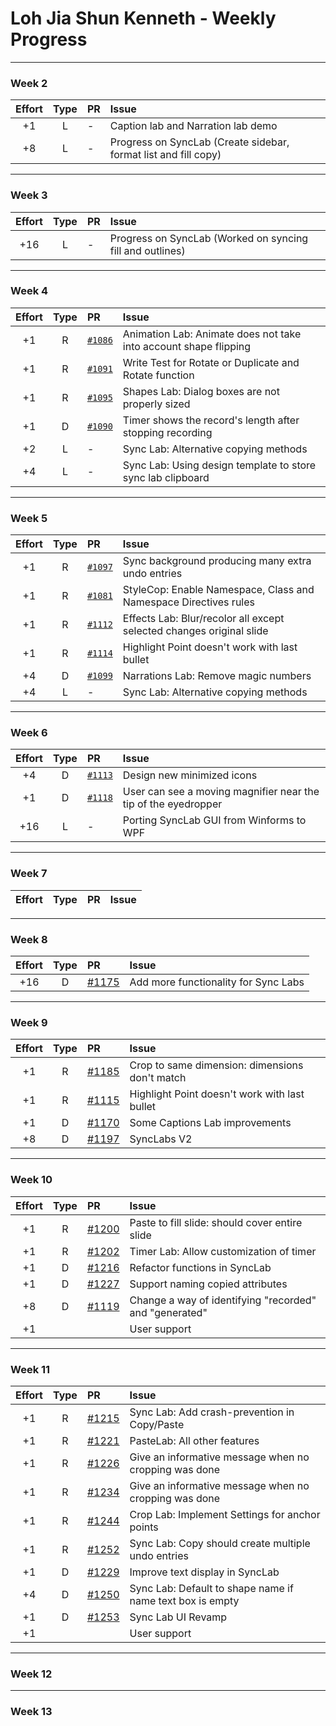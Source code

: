 # Loh Jia Shun Kenneth - Weekly Progress

---

### Week 2

Effort| Type | PR | Issue
:----:|:----:|:-----------|:------
+1 | L | - | Caption lab and Narration lab demo
+8 | L | - | Progress on SyncLab (Create sidebar, format list and fill copy)

---
### Week 3

Effort| Type | PR | Issue
:----:|:----:|:-----------|:------
+16 | L | - | Progress on SyncLab (Worked on syncing fill and outlines)

---
### Week 4

Effort| Type | PR | Issue
:----:|:----:|:-----------|:------
+1 | R | [`#1086`](https://github.com/PowerPointLabs/PowerPointLabs/pull/1086) | Animation Lab: Animate does not take into account shape flipping
+1 | R | [`#1091`](https://github.com/PowerPointLabs/PowerPointLabs/pull/1091) | Write Test for Rotate or Duplicate and Rotate function 
+1 | R | [`#1095`](https://github.com/PowerPointLabs/PowerPointLabs/pull/1095) | Shapes Lab: Dialog boxes are not properly sized
+1 | D | [`#1090`](https://github.com/PowerPointLabs/PowerPointLabs/pull/1090) | Timer shows the record's length after stopping recording 
+2 | L | - | Sync Lab: Alternative copying methods
+4 | L | - | Sync Lab: Using design template to store sync lab clipboard

---
### Week 5

Effort| Type | PR | Issue
:----:|:----:|:-----------|:------
+1 | R | [`#1097`](https://github.com/PowerPointLabs/PowerPointLabs/pull/1097) | Sync background producing many extra undo entries
+1 | R | [`#1081`](https://github.com/PowerPointLabs/PowerPointLabs/pull/1081) | StyleCop: Enable Namespace, Class and Namespace Directives rules
+1 | R | [`#1112`](https://github.com/PowerPointLabs/PowerPointLabs/pull/1112) | Effects Lab: Blur/recolor all except selected changes original slide
+1 | R | [`#1114`](https://github.com/PowerPointLabs/PowerPointLabs/pull/1114) | Highlight Point doesn't work with last bullet
+4 | D | [`#1099`](https://github.com/PowerPointLabs/PowerPointLabs/pull/1099) | Narrations Lab: Remove magic numbers
+4 | L | - | Sync Lab: Alternative copying methods

---
### Week 6

Effort| Type | PR | Issue
:----:|:----:|:-----------|:------
+4 | D | [`#1113`](https://github.com/PowerPointLabs/PowerPointLabs/pull/1113) | Design new minimized icons
+1 | D | [`#1118`](https://github.com/PowerPointLabs/PowerPointLabs/pull/1118) | User can see a moving magnifier near the tip of the eyedropper
+16 | L | - | Porting SyncLab GUI from Winforms to WPF

---
### Week 7

Effort| Type | PR | Issue
:----:|:----:|:-----------|:------

---
### Week 8

Effort| Type | PR | Issue
:----:|:----:|:-----------|:------
+16 | D | [#1175](https://github.com/PowerPointLabs/PowerPointLabs/pull/1175) |  Add more functionality for Sync Labs

---
### Week 9

Effort| Type | PR | Issue
:----:|:----:|:-----------|:------
+1 | R | [#1185](https://github.com/PowerPointLabs/PowerPointLabs/pull/1185) |  Crop to same dimension: dimensions don't match
+1 | R | [#1115](https://github.com/PowerPointLabs/PowerPointLabs/pull/1115) |  Highlight Point doesn't work with last bullet
+1 | D | [#1170](https://github.com/PowerPointLabs/PowerPointLabs/pull/1170) |  Some Captions Lab improvements
+8 | D | [#1197](https://github.com/PowerPointLabs/PowerPointLabs/pull/1197) |  SyncLabs V2

---
### Week 10

Effort| Type | PR | Issue
:----:|:----:|:-----------|:------
+1 | R | [#1200](https://github.com/PowerPointLabs/PowerPointLabs/pull/1200) |  Paste to fill slide: should cover entire slide
+1 | R | [#1202](https://github.com/PowerPointLabs/PowerPointLabs/pull/1202) |  Timer Lab: Allow customization of timer
+1 | D | [#1216](https://github.com/PowerPointLabs/PowerPointLabs/pull/1216) |  Refactor functions in SyncLab
+1 | D | [#1227](https://github.com/PowerPointLabs/PowerPointLabs/pull/1227) |  Support naming copied attributes
+8 | D | [#1119](https://github.com/PowerPointLabs/PowerPointLabs/pull/1119) |  Change a way of identifying "recorded" and "generated"
+1 | | | User support

---
### Week 11

Effort| Type | PR | Issue
:----:|:----:|:-----------|:------
+1 | R | [#1215](https://github.com/PowerPointLabs/PowerPointLabs/pull/1215) |  Sync Lab: Add crash-prevention in Copy/Paste
+1 | R | [#1221](https://github.com/PowerPointLabs/PowerPointLabs/pull/1221) |  PasteLab: All other features
+1 | R | [#1226](https://github.com/PowerPointLabs/PowerPointLabs/pull/1226) |  Give an informative message when no cropping was done 
+1 | R | [#1234](https://github.com/PowerPointLabs/PowerPointLabs/pull/1234) |  Give an informative message when no cropping was done 
+1 | R | [#1244](https://github.com/PowerPointLabs/PowerPointLabs/pull/1244) |  Crop Lab: Implement Settings for anchor points
+1 | R | [#1252](https://github.com/PowerPointLabs/PowerPointLabs/pull/1252) |  Sync Lab: Copy should create multiple undo entries
+1 | D | [#1229](https://github.com/PowerPointLabs/PowerPointLabs/pull/1229) |  Improve text display in SyncLab
+4 | D | [#1250](https://github.com/PowerPointLabs/PowerPointLabs/pull/1250) |  Sync Lab: Default to shape name if name text box is empty 
+1 | D | [#1253](https://github.com/PowerPointLabs/PowerPointLabs/pull/1253) |  Sync Lab UI Revamp
+1 | | | User support

---
### Week 12

---
### Week 13

